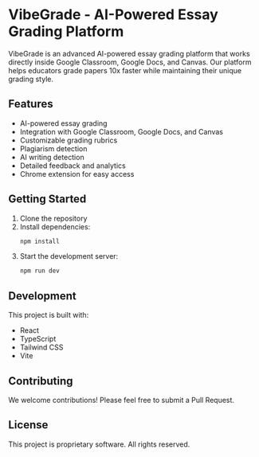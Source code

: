 # VibeGrade - AI-Powered Essay Grading Platform

VibeGrade is an advanced AI-powered essay grading platform that works directly inside Google Classroom, Google Docs, and Canvas. Our platform helps educators grade papers 10x faster while maintaining their unique grading style.

## Features

- AI-powered essay grading
- Integration with Google Classroom, Google Docs, and Canvas
- Customizable grading rubrics
- Plagiarism detection
- AI writing detection
- Detailed feedback and analytics
- Chrome extension for easy access

## Getting Started

1. Clone the repository
2. Install dependencies:
   ```bash
   npm install
   ```
3. Start the development server:
   ```bash
   npm run dev
   ```

## Development

This project is built with:
- React
- TypeScript
- Tailwind CSS
- Vite

## Contributing

We welcome contributions! Please feel free to submit a Pull Request.

## License

This project is proprietary software. All rights reserved.
